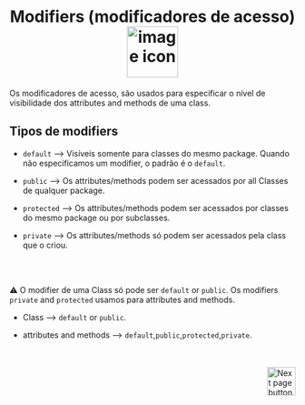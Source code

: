 <h1 align="center">
    Modifiers (modificadores de acesso)
    <img src="https://cdn-icons-png.flaticon.com/512/1642/1642400.png" alt="image icon" width="90px" align="center">
</h1>

Os modificadores de acesso, são usados para especificar o nível de visibilidade dos attributes and methods de uma class.



## Tipos de modifiers

- `default` --> Visíveis somente para classes do mesmo package. Quando não especificamos um modifier, o padrão é o `default`.

- `public` --> Os attributes/methods podem ser acessados por all Classes de qualquer package.

- `protected` --> Os attributes/methods podem ser acessados por classes do mesmo package ou por subclasses.

- `private` -->  Os attributes/methods só podem ser acessados pela class que o criou.

<br>
<br>

:warning: O modifier de uma Class só pode ser `default` or `public`. Os modifiers `private` and `protected` usamos para attributes and methods. 

- Class --> `default` or `public`.

- attributes and methods --> `default`,`public`,`protected`,`private`.


<br>
<br>

<!-- Botão para próxima página -->
<a href="https://github.com/lGabrielDev/02.java/blob/main/Estudo/15.constructor_static/1.constructor.md">
  <img src="https://cdn-icons-png.flaticon.com/512/8175/8175884.png" alt="Next page button" width="50px" align="right">
</a>